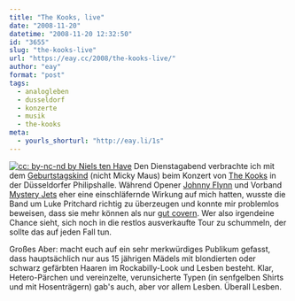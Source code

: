 ```yaml
---
title: "The Kooks, live"
date: "2008-11-20"
datetime: "2008-11-20 12:32:50"
id: "3655"
slug: "the-kooks-live"
url: "https://eay.cc/2008/the-kooks-live/"
author: "eay"
format: "post"
tags:
  - analogleben
  - dusseldorf
  - konzerte
  - musik
  - the-kooks
meta:
  - yourls_shorturl: "http://eay.li/1s"
---
```


[![](/uploads/2008/thekooks.jpg "cc: by-nc-nd by Niels ten Have")](http://www.flickr.com/photos/nielstenhave/3043636001/) Den Dienstagabend verbrachte ich mit dem [Geburtstagskind](//eay.cc/2008/happy-birthday-limpi/) (nicht Micky Maus) beim Konzert von [The Kooks](http://www.last.fm/music/The+Kooks) in der Düsseldorfer Philipshalle. Während Opener [Johnny Flynn](http://www.last.fm/music/Johnny+Flynn) und Vorband [Mystery Jets](http://www.last.fm/music/Mystery+Jets) eher eine einschläfernde Wirkung auf mich hatten, wusste die Band um Luke Pritchard richtig zu überzeugen und konnte mir problemlos beweisen, dass sie mehr können als nur [gut covern](//eay.cc/2008/all-that-she-wants/). Wer also irgendeine Chance sieht, sich noch in die restlos ausverkaufte Tour zu schummeln, der sollte das auf jeden Fall tun.

Großes Aber: macht euch auf ein sehr merkwürdiges Publikum gefasst, dass hauptsächlich nur aus 15 jährigen Mädels mit blondierten oder schwarz gefärbten Haaren im Rockabilly-Look und Lesben besteht. Klar, Hetero-Pärchen und vereinzelte, verunsicherte Typen (in senfgelben Shirts und mit Hosenträgern) gab's auch, aber vor allem Lesben. Überall Lesben.

